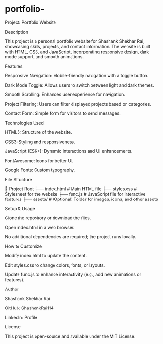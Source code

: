 # portfolio-
Project: Portfolio Website

Description

This project is a personal portfolio website for Shashank Shekhar Rai, showcasing skills, projects, and contact information. The website is built with HTML, CSS, and JavaScript, incorporating responsive design, dark mode support, and smooth animations.


Features

Responsive Navigation: Mobile-friendly navigation with a toggle button.

Dark Mode Toggle: Allows users to switch between light and dark themes.

Smooth Scrolling: Enhances user experience for navigation.

Project Filtering: Users can filter displayed projects based on categories.

Contact Form: Simple form for visitors to send messages.


Technologies Used

HTML5: Structure of the website.

CSS3: Styling and responsiveness.

JavaScript (ES6+): Dynamic interactions and UI enhancements.

FontAwesome: Icons for better UI.

Google Fonts: Custom typography.

File Structure

📁 Project Root
├── index.html       # Main HTML file
├── styles.css       # Stylesheet for the website
├── func.js          # JavaScript file for interactive features
├── assets/          # (Optional) Folder for images, icons, and other assets


Setup & Usage

Clone the repository or download the files.

Open index.html in a web browser.

No additional dependencies are required; the project runs locally.


How to Customize

Modify index.html to update the content.

Edit styles.css to change colors, fonts, or layouts.

Update func.js to enhance interactivity (e.g., add new animations or features).


Author

Shashank Shekhar Rai

GitHub: ShashankRai114

LinkedIn: Profile


License

This project is open-source and available under the MIT License.
